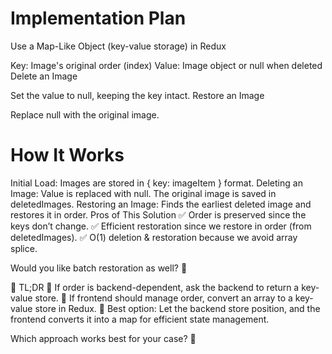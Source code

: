 # Implementation Plan

Use a Map-Like Object (key-value storage) in Redux

Key: Image's original order (index)
Value: Image object or null when deleted
Delete an Image

Set the value to null, keeping the key intact.
Restore an Image

Replace null with the original image.

# How It Works

Initial Load: Images are stored in { key: imageItem } format.
Deleting an Image:
Value is replaced with null.
The original image is saved in deletedImages.
Restoring an Image:
Finds the earliest deleted image and restores it in order.
Pros of This Solution
✅ Order is preserved since the keys don’t change.
✅ Efficient restoration since we restore in order (from deletedImages).
✅ O(1) deletion & restoration because we avoid array splice.

Would you like batch restoration as well? 🚀

📌 TL;DR
🔹 If order is backend-dependent, ask the backend to return a key-value store.
🔹 If frontend should manage order, convert an array to a key-value store in Redux.
🔹 Best option: Let the backend store position, and the frontend converts it into a map for efficient state management.

Which approach works best for your case? 🚀
